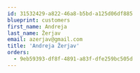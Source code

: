 ```yaml
---
id: 31532429-a822-46a8-b5bd-a125d06df885
blueprint: customers
first_name: Andreja
last_name: Žerjav
email: azerjav@gmail.com
title: 'Andreja Žerjav'
orders:
  - 9eb59393-df8f-4891-a83f-dfe259bc505d
---
```

